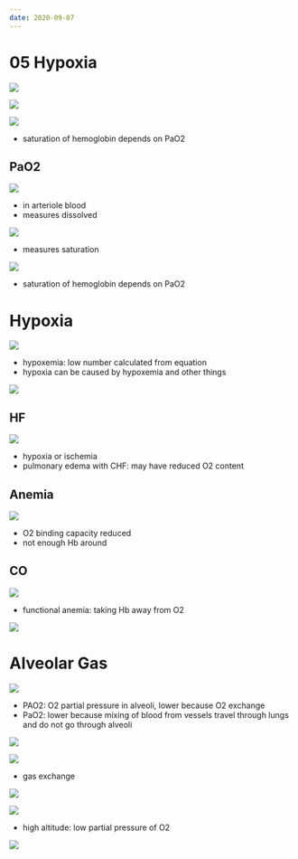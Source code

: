```yaml
---
date: 2020-09-07
---
```


# 05 Hypoxia

<!-- O2 delivery to tissues components -->

![](https://photos.thisispiggy.com/file/wikiFiles/MpanbtB.jpg)

![](https://photos.thisispiggy.com/file/wikiFiles/KoHfhrc.jpg)

![](https://photos.thisispiggy.com/file/wikiFiles/k8MAr7U.jpg)

- saturation of hemoglobin depends on PaO2

## PaO2

<!-- PaO2 is. Measurement and calculation of O2 in blood ways -->

![](https://photos.thisispiggy.com/file/wikiFiles/hM1G8od.jpg)

- in arteriole blood
- measures dissolved

![](https://photos.thisispiggy.com/file/wikiFiles/bbKH9vJ.jpg)

- measures saturation

![](https://photos.thisispiggy.com/file/wikiFiles/k8MAr7U.jpg)

- saturation of hemoglobin depends on PaO2

# Hypoxia

<!-- hypoxemia, hypoxia, ischemia differences -->

![](https://photos.thisispiggy.com/file/wikiFiles/iICPQdv.jpg)

- hypoxemia: low number calculated from equation
- hypoxia can be caused by hypoxemia and other things

<!-- hypoxia causes, mechanisms -->

![](https://photos.thisispiggy.com/file/wikiFiles/GaJ24jZ.jpg)

## HF

![](https://photos.thisispiggy.com/file/wikiFiles/4sKALyh.jpg)

- hypoxia or ischemia
- pulmonary edema with CHF: may have reduced O2 content

## Anemia

![](https://photos.thisispiggy.com/file/wikiFiles/OjRLdSr.jpg)

- O2 binding capacity reduced
- not enough Hb around

## CO

![](https://photos.thisispiggy.com/file/wikiFiles/v1mBbdh.jpg)

- functional anemia: taking Hb away from O2

![](https://photos.thisispiggy.com/file/wikiFiles/jEbeywH.jpg)

# Alveolar Gas

<!-- partial pressure of O2 inspired, alveolar, arterial, symbols -->

![](https://photos.thisispiggy.com/file/wikiFiles/gzZuud7.jpg)

- PAO2: O2 partial pressure in alveoli, lower because O2 exchange
- PaO2: lower because mixing of blood from vessels travel through lungs and do not go through alveoli

![](https://photos.thisispiggy.com/file/wikiFiles/eEdeBT6.jpg)

<!-- alveolar gas equation. How to find A-a gradient -->

![](https://photos.thisispiggy.com/file/wikiFiles/fIXD8HS.jpg)

- gas exchange

![](https://photos.thisispiggy.com/file/wikiFiles/czDn7lb.jpg)

<!-- normal vs high A-a gradient causes -->

![](https://photos.thisispiggy.com/file/wikiFiles/3fvg433.jpg)

- high altitude: low partial pressure of O2

![](https://photos.thisispiggy.com/file/wikiFiles/DCTRJrl.jpg)
